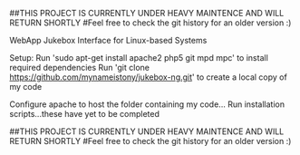 ##THIS PROJECT IS CURRENTLY UNDER HEAVY MAINTENCE AND WILL RETURN SHORTLY
#Feel free to check the git history for an older version :)

WebApp Jukebox Interface for Linux-based Systems

Setup:
Run 'sudo apt-get install apache2 php5 git mpd mpc' to install required dependencies
Run 'git clone https://github.com/mynameistony/jukebox-ng.git' to create a local copy of my code

Configure apache to host the folder containing my code...
Run installation scripts...these have yet to be completed

##THIS PROJECT IS CURRENTLY UNDER HEAVY MAINTENCE AND WILL RETURN SHORTLY
#Feel free to check the git history for an older version :)

